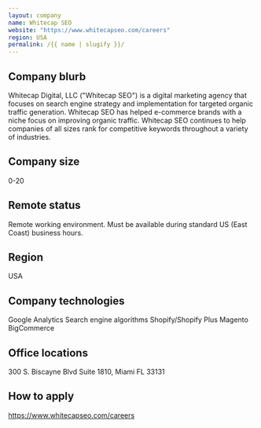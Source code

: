 ```yaml
---
layout: company
name: Whitecap SEO
website: "https://www.whitecapseo.com/careers"
region: USA
permalink: /{{ name | slugify }}/
---
```


## Company blurb

Whitecap Digital, LLC ("Whitecap SEO") is a digital marketing agency that focuses on search engine strategy and implementation for targeted organic traffic generation. Whitecap SEO has helped e-commerce brands with a niche focus on improving organic traffic. Whitecap SEO continues to help companies of all sizes rank for competitive keywords throughout a variety of industries. 

## Company size

0-20

## Remote status

Remote working environment. Must be available during standard US (East Coast) business hours.

## Region

USA

## Company technologies

Google Analytics
Search engine algorithms
Shopify/Shopify Plus
Magento
BigCommerce

## Office locations

300 S. Biscayne Blvd
Suite 1810, Miami FL 33131

## How to apply

https://www.whitecapseo.com/careers